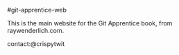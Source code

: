 #git-apprentice-web

This is the main website for the Git Apprentice book, from raywenderlich.com.

contact:@crispytwit